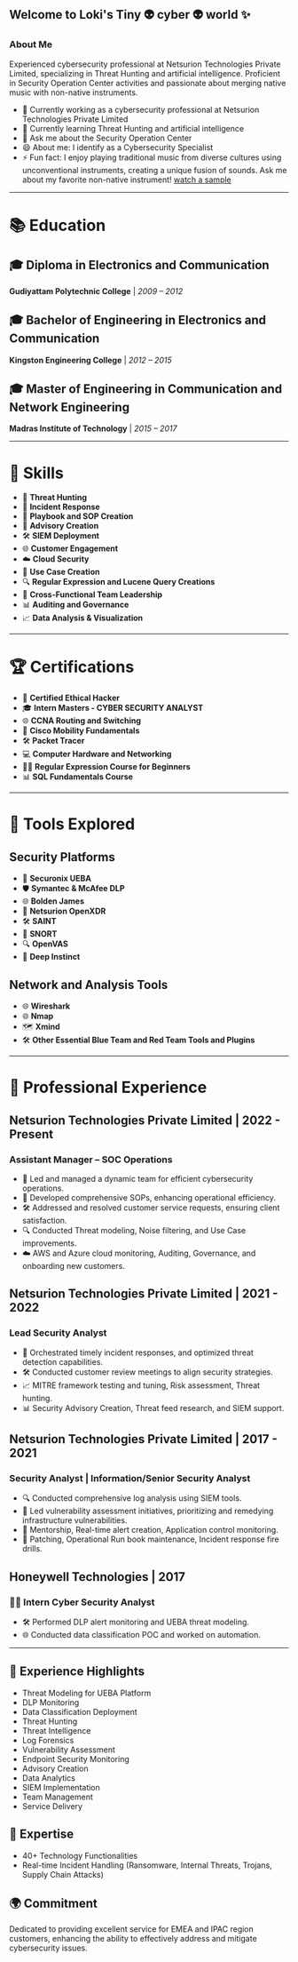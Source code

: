 ## Welcome to Loki's Tiny 👽 cyber 👽 world ✨

### About Me
Experienced cybersecurity professional at Netsurion Technologies Private Limited, specializing in Threat Hunting and artificial intelligence. Proficient in Security Operation Center activities and passionate about merging native music with non-native instruments.

- 🔭 Currently working as a cybersecurity professional at Netsurion Technologies Private Limited
- 🌱 Currently learning Threat Hunting and artificial intelligence
- 💬 Ask me about the Security Operation Center
- 😄 About me: I identify as a Cybersecurity Specialist
- ⚡ Fun fact: I enjoy playing traditional music from diverse cultures using unconventional instruments, creating a unique fusion of sounds. Ask me about my favorite non-native instrument! [watch a sample](https://youtu.be/MnWnMGLim2M?si=TaykWIrrVmMJFsRn)
---
# 📚 Education

## 🎓 Diploma in Electronics and Communication
**Gudiyattam Polytechnic College** | *2009 – 2012*

## 🎓 Bachelor of Engineering in Electronics and Communication
**Kingston Engineering College** | *2012 – 2015*

## 🎓 Master of Engineering in Communication and Network Engineering
**Madras Institute of Technology** | *2015 – 2017*

---
# 💼 Skills

- 🎯 **Threat Hunting**
- 🚨 **Incident Response**
- 📘 **Playbook and SOP Creation**
- 📝 **Advisory Creation**
- 🛠️ **SIEM Deployment**
- 🌐 **Customer Engagement**
- ☁️ **Cloud Security**
- 🧩 **Use Case Creation**
- 🔍 **Regular Expression and Lucene Query Creations**
- 👥 **Cross-Functional Team Leadership**
- 📊 **Auditing and Governance**
- 📈 **Data Analysis & Visualization**
---
# 🏆 Certifications

- 📜 **Certified Ethical Hacker**
- 🎓 **Intern Masters - CYBER SECURITY ANALYST**
- 🌐 **CCNA Routing and Switching**
- 📡 **Cisco Mobility Fundamentals**
- 🛠️ **Packet Tracer**
- 💻 **Computer Hardware and Networking**
- 🧑‍🏫 **Regular Expression Course for Beginners**
- 📊 **SQL Fundamentals Course**
---
# 🔧 Tools Explored

## Security Platforms
- 🔐 **Securonix UEBA**
- 🛡️ **Symantec & McAfee DLP**
- 🌐 **Bolden James**
- 🚀 **Netsurion OpenXDR**
- 🛠️ **SAINT**
- 🐍 **SNORT**
- 🔍 **OpenVAS**
- 🚀 **Deep Instinct**

## Network and Analysis Tools
- 🌐 **Wireshark**
- 🌐 **Nmap**
- 🗺️ **Xmind**
- 🛠️ **Other Essential Blue Team and Red Team Tools and Plugins**
---
# 💼 Professional Experience

## **Netsurion Technologies Private Limited | 2022 - Present**
### Assistant Manager – SOC Operations

- 🚀 Led and managed a dynamic team for efficient cybersecurity operations.
- 📘 Developed comprehensive SOPs, enhancing operational efficiency.
- 🛠️ Addressed and resolved customer service requests, ensuring client satisfaction.
- 🔍 Conducted Threat modeling, Noise filtering, and Use Case improvements.
- ☁️ AWS and Azure cloud monitoring, Auditing, Governance, and onboarding new customers.

## **Netsurion Technologies Private Limited | 2021 - 2022**
### Lead Security Analyst

- 🚀 Orchestrated timely incident responses, and optimized threat detection capabilities.
- 🛠️ Conducted customer review meetings to align security strategies.
- 📈 MITRE framework testing and tuning, Risk assessment, Threat hunting.
- 📊 Security Advisory Creation, Threat feed research, and SIEM support.

## **Netsurion Technologies Private Limited | 2017 - 2021**
### Security Analyst | Information/Senior Security Analyst

- 🔍 Conducted comprehensive log analysis using SIEM tools.
- 🎯 Led vulnerability assessment initiatives, prioritizing and remedying infrastructure vulnerabilities.
- 🤝 Mentorship, Real-time alert creation, Application control monitoring.
- 🔄 Patching, Operational Run book maintenance, Incident response fire drills.

## **Honeywell Technologies | 2017**
### 👨‍💻 Intern Cyber Security Analyst

- 🛠️ Performed DLP alert monitoring and UEBA threat modeling.
- 🌐 Conducted data classification POC and worked on automation.

---
## 💼 Experience Highlights

- Threat Modeling for UEBA Platform
- DLP Monitoring
- Data Classification Deployment
- Threat Hunting
- Threat Intelligence
- Log Forensics
- Vulnerability Assessment
- Endpoint Security Monitoring
- Advisory Creation
- Data Analytics
- SIEM Implementation
- Team Management
- Service Delivery

## 🚀 Expertise

- 40+ Technology Functionalities
- Real-time Incident Handling (Ransomware, Internal Threats, Trojans, Supply Chain Attacks)

## 🌍 Commitment

Dedicated to providing excellent service for EMEA and IPAC region customers, enhancing the ability to effectively address and mitigate cybersecurity issues.

